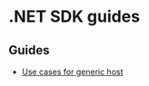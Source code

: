 # .NET SDK guides

## Guides

* [Use cases for generic host](/docs/guides/generic-host-use-cases.md)
